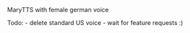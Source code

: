 MaryTTS with female german voice

Todo:
	- delete standard US voice
    - wait for feature requests :)

